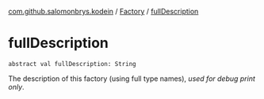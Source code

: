 [com.github.salomonbrys.kodein](../index.md) / [Factory](index.md) / [fullDescription](.)

# fullDescription

`abstract val fullDescription: String`

The description of this factory (using full type names), *used for debug print only*.

